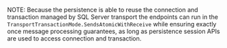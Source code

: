 NOTE: Because the persistence is able to reuse the connection and transaction managed by SQL Server transport the endpoints can run in the `TransportTransactionMode.SendsAtomicWithReceive` while ensuring exactly once message processing guarantees, as long as persistence session APIs are used to access connection and transaction.